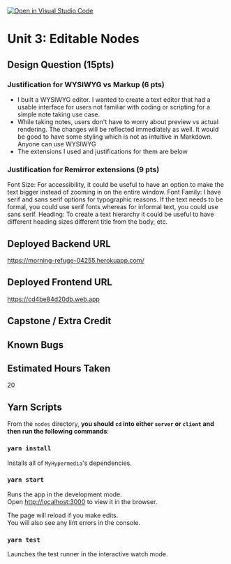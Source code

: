 [![Open in Visual Studio Code](https://classroom.github.com/assets/open-in-vscode-f059dc9a6f8d3a56e377f745f24479a46679e63a5d9fe6f495e02850cd0d8118.svg)](https://classroom.github.com/online_ide?assignment_repo_id=6165187&assignment_repo_type=AssignmentRepo)
# Unit 3: Editable Nodes

## Design Question (15pts)

### Justification for WYSIWYG vs Markup (6 pts)
- I built a WYSIWYG editor. I wanted to create a text editor that had a usable interface for users not familiar with coding or scripting for a simple note taking use case. 
- While taking notes, users don't have to worry about preview vs actual rendering. The changes will be reflected immediately as well. It would be good to have some styling which is not as intuitive in Markdown. Anyone can use WYSIWYG
- The extensions I used and justifications for them are below

### Justification for Remirror extensions (9 pts)
Font Size: For accessibility, it could be useful to have an option to make the text bigger instead of zooming in on the entire window.
Font Family: I have serif and sans serif options for typographic reasons. If the text needs to be formal, you could use serif fonts whereas for informal text, you could use sans serif.
Heading: To create a text hierarchy it could be useful to have different heading sizes different title from the body, etc.

## Deployed Backend URL
https://morning-refuge-04255.herokuapp.com/

## Deployed Frontend URL
https://cd4be84d20db.web.app

## Capstone / Extra Credit

## Known Bugs

## Estimated Hours Taken
20

## Yarn Scripts

From the `nodes` directory, **you should `cd` into either `server` or `client` and then run the following commands**:

### `yarn install`

Installs all of `MyHypermedia`'s dependencies.

### `yarn start`

Runs the app in the development mode.\
Open [http://localhost:3000](http://localhost:3000) to view it in the browser.

The page will reload if you make edits.\
You will also see any lint errors in the console.

### `yarn test`

Launches the test runner in the interactive watch mode.
